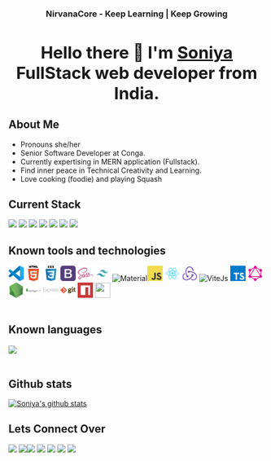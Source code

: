 <h3 align='center'> NirvanaCore - Keep Learning | Keep Growing<h3>

<div align='center'>
<h1> Hello there 👋 I'm <a href="https://github.com/NirvanaCore"> Soniya </a> FullStack web developer from India.</h1>
</div>

## About Me

- Pronouns she/her
- Senior Software Developer at Conga.
- Currently expertising in MERN application (Fullstack).
- Find inner peace in Technical Creativity and Learning.
- Love cooking (foodie) and playing Squash

<!-- I'm fronted Intern at Aztlan and also a freelancer. I find inner peace in Technical Creativity and
Learning.Currently expertising in MERN application and svelte. -->

## Current Stack

<img src="https://img.shields.io/badge/HTML5-E34F26?logo=HTML5&logoColor=white&style=for-the-badge"/>
<img src="https://img.shields.io/badge/CSS3-1572B6?logo=CSS3&logoColor=white&style=for-the-badge"/>
<img src="https://img.shields.io/badge/JavaScript-F7DF1E?logo=JavaScript&logoColor=black&style=for-the-badge"/>
<img src="https://img.shields.io/badge/React-7E356E?logo=React&logoColor=black&style=for-the-badge"/>
<img src="https://img.shields.io/badge/Node-379BDD?logo=Node.js&logoColor=black&style=for-the-badge"/>
<img src='https://img.shields.io/badge/Express-0d770d?logo=express&logoColor=white&style=for-the-badge'/>
<img src="https://img.shields.io/badge/MongoDB-C19B27?logo=MongoDB&logoColor=white&style=for-the-badge"/>

## Known tools and technologies

<img padding='10px' margin='5px' width='30px' height='30px' alt="Visual Studio Code" src="https://raw.githubusercontent.com/github/explore/80688e429a7d4ef2fca1e82350fe8e3517d3494d/topics/visual-studio-code/visual-studio-code.png"
/>
<img padding='10px' margin='5px' width='30px' height='30px' alt="HTML5" src="https://raw.githubusercontent.com/github/explore/80688e429a7d4ef2fca1e82350fe8e3517d3494d/topics/html/html.png"
/>
<img padding='10px' margin='5px' width='30px' height='30px' alt="CSS3" src="https://raw.githubusercontent.com/github/explore/80688e429a7d4ef2fca1e82350fe8e3517d3494d/topics/css/css.png"
/>
<img padding='10px' margin='5px' width='30px' height='30px' alt="Bootstrap" src="https://raw.githubusercontent.com/github/explore/80688e429a7d4ef2fca1e82350fe8e3517d3494d/topics/bootstrap/bootstrap.png"
/>
<img alt="Sass" padding='10px' margin='5px' width='30px' height='30px'
src="https://raw.githubusercontent.com/github/explore/80688e429a7d4ef2fca1e82350fe8e3517d3494d/topics/sass/sass.png"
/>
<img padding='10px' margin='5px' width='30px' height='30px' alt="Tailwind" src="https://raw.githubusercontent.com/github/explore/80688e429a7d4ef2fca1e82350fe8e3517d3494d/topics/tailwind/tailwind.png"
/>
<img padding='10px' margin='5px' width='30px' height='30px' alt="Material"
src="https://material-ui.com/static/logo.svg" /><img alt="JavaScript" padding='10px' margin='5px' width='30px' height='30px'
src="https://raw.githubusercontent.com/github/explore/80688e429a7d4ef2fca1e82350fe8e3517d3494d/topics/javascript/javascript.png"
/>
<img alt="React"  padding='10px' margin='5px' width='30px' height='30px'
src="https://raw.githubusercontent.com/github/explore/80688e429a7d4ef2fca1e82350fe8e3517d3494d/topics/react/react.png"
/>
<img alt="Redux" padding='10px' margin='5px' width='30px' height='30px'
src="https://raw.githubusercontent.com/github/explore/80688e429a7d4ef2fca1e82350fe8e3517d3494d/topics/redux/redux.png"
/>
<img alt="ViteJs" padding='10px' margin='5px' width='30px' height='30px'
src="https://vitejs.dev/logo.svg" />
<img padding='10px' margin='5px' width='30px' height='30px' alt="Typescript" src="https://raw.githubusercontent.com/github/explore/80688e429a7d4ef2fca1e82350fe8e3517d3494d/topics/typescript/typescript.png"
/>
<img padding='10px' margin='5px' width='30px' height='30px'
src="https://raw.githubusercontent.com/github/explore/80688e429a7d4ef2fca1e82350fe8e3517d3494d/topics/graphql/graphql.png"
/>
<img padding='10px' margin='5px' width='30px' height='30px'
src="https://raw.githubusercontent.com/github/explore/80688e429a7d4ef2fca1e82350fe8e3517d3494d/topics/nodejs/nodejs.png"
/>
<img padding='10px' margin='5px' width='30px' height='30px'
src="https://raw.githubusercontent.com/github/explore/80688e429a7d4ef2fca1e82350fe8e3517d3494d/topics/mongodb/mongodb.png"
/>
<img padding='10px' margin='5px' width='30px' height='30px' padding="50px"
src="https://raw.githubusercontent.com/github/explore/80688e429a7d4ef2fca1e82350fe8e3517d3494d/topics/express/express.png"
/>
<img padding='10px' margin='5px' width='30px' height='30px'
src="https://raw.githubusercontent.com/github/explore/80688e429a7d4ef2fca1e82350fe8e3517d3494d/topics/git/git.png"
/>
<img padding='10px' margin='5px' width='30px' height='30px'
src="https://raw.githubusercontent.com/github/explore/80688e429a7d4ef2fca1e82350fe8e3517d3494d/topics/npm/npm.png"
/>
<img padding='10px' margin='5px' width='30px' height='30px'
src="https://github.com/yarnpkg/assets/blob/master/yarn-kitten.png?raw=true"
/>
<br></br>

## Known languages

<a href="https://github.com/NirvanaCore">
<!--   <div align='center'> -->
  <img align="center" src="https://github-readme-stats.vercel.app/api/top-langs/?username=NirvanaCore&layout=compact&title_color=000000&text_color=000000" />
<!-- </div> -->
    </a>
<br></br>

## Github stats

[![Soniya's github stats](https://github-readme-stats.vercel.app/api?username=NirvanaCore)](https://github.com/anuraghazra/github-readme-stats)

## Lets Connect Over

[<img src='https://img.shields.io/badge/LinkedIn-0077B5?style=for-the-badge&logo=linkedin&logoColor=white'>](https://www.linkedin.com/in/soniya-solanki-rana-3737521aa/)
[<img src='https://img.shields.io/badge/Instagram-E4405F?style=for-the-badge&logo=instagram&logoColor=white'>](https://www.instagram.com/nirvana.core/)[<img src='https://img.shields.io/badge/CodePen-000001?style=for-the-badge&logo=codepen&logoColor=white'>](https://codepen.io/nirvanacore)
[<img src='https://img.shields.io/badge/Twitter-1DA1F2?style=for-the-badge&logo=twitter&logoColor=white'>](https://twitter.com/nirvana_core)
[<img src='https://img.shields.io/badge/GitLab-330F63?style=for-the-badge&logo=gitlab&logoColor=white'>](https://gitlab.com/soniyarana)
[<img src='	https://img.shields.io/badge/GitHub-100000?style=for-the-badge&logo=github&logoColor=white'>](https://github.com/NirvanaCore)
[<img src='	https://img.shields.io/badge/Gmail-D14836?style=for-the-badge&logo=gmail&logoColor=white'>](mailto:nirvanacore7@gmail.com)
